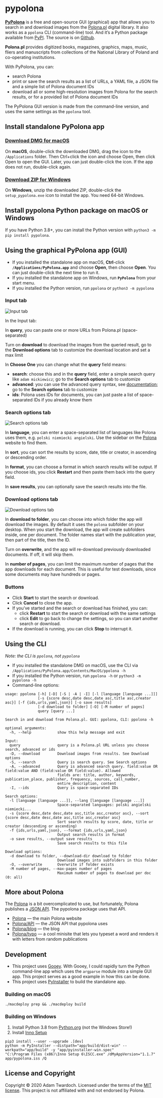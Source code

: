 # pypolona

**[PyPolona](https://twardoch.github.io/pypolona/)** is a free and open-source GUI (graphical) app that allows you to search in and download images from the [Polona.pl](https://polona.pl/) digital library. It also works as a `ppolona` CLI (command-line) tool. And it’s a Python package available from [PyPI](https://pypi.org/project/pypolona/). The source is on [Github](https://github.com/twardoch/pypolona).

**Polona.pl** provides digitized books, magazines, graphics, maps, music, fliers and manuscripts from collections of the National Library of Poland and co-operating institutions.

With PyPolona, you can:

- search Polona
- print or save the search results as a list of URLs, a YAML file, a JSON file and a simple list of Polona document IDs
- download all or some high-resolution images from Polona for the search results, or for a provided list of Polona document IDs

The PyPolona GUI version is made from the command-line version, and uses the same settings as the `ppolona` tool.

## Install standalone PyPolona app

### <a class="github-button btn btn-primary" href="https://github.com/twardoch/pypolona/raw/master/download/pypolona-mac.dmg" data-color-scheme="no-preference: dark; light: dark; dark: dark;" data-icon="octicon-download" data-size="large" aria-label="Download DMG for macOS">Download DMG for macOS</a>

On **macOS**, double-click the downloaded DMG, drag the icon to the `/Applications` folder. Then Ctrl+click the icon and choose Open, then click Open to open the GUI. Later, you can just double-click the icon. If the app does not run, double-click again.

### <a class="github-button btn btn-primary" href="https://github.com/twardoch/pypolona/raw/master/download/pypolona-win.zip" data-color-scheme="no-preference: dark; light: dark; dark: dark;" data-icon="octicon-download" data-size="large" aria-label="Download ZIP for Windows">Download ZIP for Windows</a>

On **Windows**, unzip the downloaded ZIP, double-click the `setup_pypolona.exe` icon to install the app. You need 64-bit Windows.

## Install pypolona Python package on macOS or Windows

If you have Python 3.8+, you can install the Python version with `python3 -m pip install pypolona`.

## Using the graphical PyPolona app (GUI)

- If you installed the standalone app on macOS, **Ctrl**-click **`/Applications/PyPolona.app`** and choose **Open**, then choose **Open**. You can just double-click the next time to run it.
- If you installed the standalone app on Windows, run **`PyPolona`** from your start menu.
- If you installed the Python version, run `ppolona` or `python3 -m pypolona`

### Input tab

![Input tab](https://raw.githubusercontent.com/twardoch/pypolona/master/docs/img/pypolona1.png)

In the Input tab:

In **query**, you can paste one or more URLs from Polona.pl (space-separated)

Turn on **download** to download the images from the queried result, go to the **Download options** tab to customize the download location and set a max limit

In **Choose One** you can change what the **query** field means:

- **search**: choose this and in the **query** field, enter a simple search query like `adam mickiewicz`; go to the **Search options** tab to customize
- **advanced**: you can use the advanced query syntax, see [documentation](https://polona.pl/api/entities/); go to the **Search options** tab to customize
- **ids**: Polona uses IDs for documents, you can just paste a list of space-separated IDs if you already know them

### Search options tab

![Search options tab](https://raw.githubusercontent.com/twardoch/pypolona/master/docs/img/pypolona2.png)

In **language**, you can enter a space-separated list of languages like Polona uses them, e.g. `polski niemiecki angielski`. Use the sidebar on the [Polona](https://polona.pl) website to find them.

In **sort**, you can sort the results by score, date, title or creator, in ascending or descending order.

In **format**, you can choose a format in which search results will be output. If you choose ids, you click **Restart** and then paste them back into the query field.

In **save results**, you can optionally save the search results into the file.

### Download options tab

![Download options tab](https://raw.githubusercontent.com/twardoch/pypolona/master/docs/img/pypolona3.png)

In **download to folder**, you can choose into which folder the app will download the images. By default it uses the `polona` subfolder on your desktop. When you start the download, the app will create subfolders inside, one per document. The folder names start with the publication year, then part of the title, then the ID.

Turn on **overwrite**, and the app will re-download previously downloaded documents. If off, it will skip them.

In **number of pages**, you can limit the maximum number of pages that the app downloads for each document. This is useful for test downloads, since some documents may have hundreds or pages.

### Buttons

- Click **Start** to start the search or download.
- Click **Cancel** to close the app.
- If you’ve started and the search or download has finished, you can:
  - click **Restart** to start the search or download with the same settings
  - click **Edit** to go back to change the settings, so you can start another search or download.
- If the download is running, you can click **Stop** to interrupt it.

## Using the CLI

_Note: the CLI is `ppolona`, not `pypolona`_

- If you installed the standalone DMG on macOS, use the CLI via `/Applications/PyPolona.app/Contents/MacOS/ppolona -h`
- If you installed the Python version, run `ppolona -h` or `python3 -m pypolona -h`
- Command-line options:

```
usage: ppolona [-h] [-D] [-S | -A | -I] [-l [language [language ...]]]
               [-s {score desc,date desc,date asc,title asc,creator asc}] [-f {ids,urls,yaml,json}] [-o save results]
               [-d download to folder] [-O] [-M number of pages]
               query [query ...]

Search in and download from Polona.pl. GUI: ppolona, CLI: ppolona -h

optional arguments:
  -h, --help            show this help message and exit

Input:
  query                 query is a Polona.pl URL unless you choose search, advanced or ids
  -D, --download        Download images from results. See Download options
  -S, --search          Query is search query. See Search options
  -A, --advanced        Query is advanced search query. field:value OR field:value AND (field:value OR field:value). Allowed
                        fields are: title, author, keywords, publication_place, publisher, frequency, sources, call_number,
                        entire_description, content
  -I, --ids             Query is space-separated IDs

Search options:
  -l [language [language ...]], --lang [language [language ...]]
                        Space-separated languages: polski angielski niemiecki...
  -s {score desc,date desc,date asc,title asc,creator asc}, --sort {score desc,date desc,date asc,title asc,creator asc}
                        Sort search results by score, date, title or creator (descending or ascending)
  -f {ids,urls,yaml,json}, --format {ids,urls,yaml,json}
                        Output search results in format
  -o save results, --output save results
                        Save search results to this file

Download options:
  -d download to folder, --download-dir download to folder
                        Download images into subfolders in this folder
  -O, --overwrite       Overwrite if folder exists
  -M number of pages, --max-pages number of pages
                        Maximum number of pages to download per doc (0: all)
```

## More about Polona

The [Polona](https://polona.pl/) is a bit overcomplicated to use, but fortunately, Polona publishes a [JSON API](https://polona.pl/api/entities/). The pypolona package uses that API.

- [Polona](https://polona.pl/) — the main Polona website
- [Polona/API](https://polona.pl/api/entities/) — the JSON API that pypolona uses
- [Polona/blog](http://www.blog.polona.pl/) — the blog
- [Polona/typo](http://typo.polona.pl/en/) — a cool minisite that lets you typeset a word and renders it with letters from random publications

## Development

- This project uses [Gooey](https://github.com/chriskiehl/Gooey). With Gooey, I could rapidly turn the Python command-line app which uses the `argparse` module into a simple GUI app. This project serves as a good example in how this can be done.
- This project uses [PyInstaller](https://www.pyinstaller.org/) to build the standalone app.

### Building on macOS

```
./macdeploy prep && ./macdeploy build
```

### Building on Windows

1. Install Python 3.8 from [Python.org](https://www.python.org/) (not the Windows Store!)
2. Install [Inno Setup](https://jrsoftware.org/isinfo.php)

```
pip3 install --user --upgrade .[dev]
python -m PyInstaller --distpath="app/build/dist-win" --workpath="app/build" -y "app/pyinstaller-win.spec"
"C:\Program Files (x86)\Inno Setup 6\ISCC.exe" /dMyAppVersion="1.1.7" app/pypolona.iss /Q
```

## License and Copyright

Copyright © 2020 Adam Twardoch. Licensed under the terms of the [MIT license](./LICENSE). This project is not affiliated with and not endorsed by Polona.

<!-- Place this tag in your head or just before your close body tag. -->
<script async defer src="https://buttons.github.io/buttons.js"></script>


